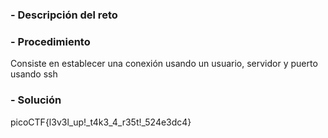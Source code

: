 
### - Descripción del reto


### - Procedimiento
Consiste en establecer una conexión usando un usuario, servidor y puerto usando ssh
### - Solución

picoCTF{l3v3l_up!_t4k3_4_r35t!_524e3dc4}